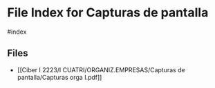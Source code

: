 # File Index for Capturas de pantalla
#index

## Files

- [[Ciber I 2223/I CUATRI/ORGANIZ.EMPRESAS/Capturas de pantalla/Capturas orga I.pdf]]
